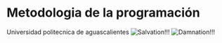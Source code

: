 # Metodologia de la programación
Universidad politecnica de aguascalientes
![Salvation!!!](C:\Users\efrau\pythonproyects\pukekoSalvation.jpg)
![Damnation!!!](C:\Users\efrau\pythonproyects\pukekoDamnation.jpg)